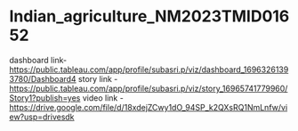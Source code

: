 # Indian_agriculture_NM2023TMID01652

dashboard link- https://public.tableau.com/app/profile/subasri.p/viz/dashboard_16963261393780/Dashboard4
story link    - https://public.tableau.com/app/profile/subasri.p/viz/story_16965741779960/Story1?publish=yes
video link    - https://drive.google.com/file/d/18xdejZCwy1dO_94SP_k2QXsRQ1NmLnfw/view?usp=drivesdk
